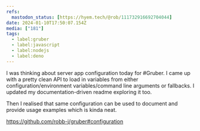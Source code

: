 ```yaml
---
refs:
  mastodon_status: [https://hyem.tech/@rob/111732916692704044]
date: 2024-01-10T17:50:07.154Z
media: ["181"]
tags:
  - label:gruber
  - label:javascript
  - label:nodejs
  - label:deno
---
```


I was thinking about server app configuration today for #Gruber. I came up with a pretty clean API to load in variables from either configuration/environment variables/command line arguments or fallbacks. I updated my documentation-driven readme exploring it too.

Then I realised that same configuration can be used to document and provide usage examples which is kinda neat.

https://github.com/robb-j/gruber#configuration
